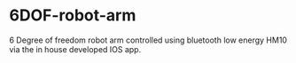# 6DOF-robot-arm
6 Degree of freedom robot arm controlled using bluetooth low energy HM10 via the in house developed IOS app. 
